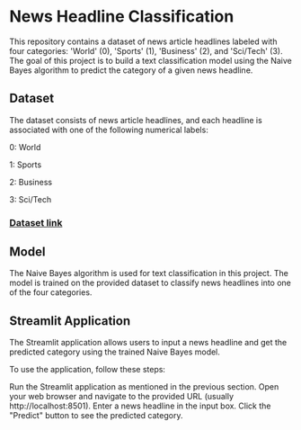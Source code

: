 # News Headline Classification

This repository contains a dataset of news article headlines labeled with four categories: 'World' (0), 'Sports' (1), 'Business' (2), and 'Sci/Tech' (3). The goal of this project is to build a text classification model using the Naive Bayes algorithm to predict the category of a given news headline.

## Dataset
The dataset consists of news article headlines, and each headline is associated with one of the following numerical labels:

0: World

1: Sports

2: Business

3: Sci/Tech

### [Dataset link](https://www.kaggle.com/datasets/vrindakallu/ag-news-topic-classification)


## Model
The Naive Bayes algorithm is used for text classification in this project. The model is trained on the provided dataset to classify news headlines into one of the four categories.

## Streamlit Application
The Streamlit application allows users to input a news headline and get the predicted category using the trained Naive Bayes model.

To use the application, follow these steps:

Run the Streamlit application as mentioned in the previous section.
Open your web browser and navigate to the provided URL (usually http://localhost:8501).
Enter a news headline in the input box.
Click the "Predict" button to see the predicted category.
